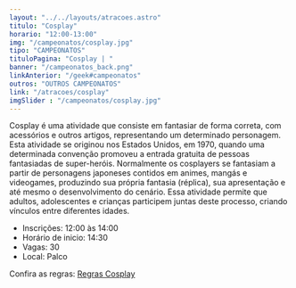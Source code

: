 ```yaml
---
layout: "../../layouts/atracoes.astro"
titulo: "Cosplay"
horario: "12:00-13:00"
img: "/campeonatos/cosplay.jpg"
tipo: "CAMPEONATOS"
tituloPagina: "Cosplay | "
banner: "/campeonatos_back.png"
linkAnterior: "/geek#campeonatos"
outros: "OUTROS CAMPEONATOS"
link: "/atracoes/cosplay"
imgSlider : "/campeonatos/cosplay.jpg"
---
```


Cosplay é uma atividade que consiste em fantasiar de forma correta, com
acessórios e outros artigos, representando um determinado personagem.
Esta atividade se originou nos Estados Unidos, em 1970, quando uma
determinada convenção promoveu a entrada gratuita de pessoas fantasiadas
de super-heróis.
Normalmente os cosplayers se fantasiam a partir de personagens japoneses
contidos em animes, mangás e videogames, produzindo sua própria fantasia
(réplica), sua apresentação e até mesmo o desenvolvimento do cenário. Essa
atividade permite que adultos, adolescentes e crianças participem juntas
deste processo, criando vínculos entre diferentes idades.

- Inscrições: 12:00 às 14:00
- Horário de inicio: 14:30 
- Vagas: 30
- Local: Palco

Confira as regras: [Regras Cosplay](https://drive.google.com/file/d/1Ap3YEKT9XeQjWsIRTQKhQPIovQewTV4q/view?usp=sharing)